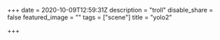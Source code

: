+++
date = 2020-10-09T12:59:31Z
description = "troll"
disable_share = false
featured_image = ""
tags = ["scene"]
title = "yolo2"

+++
